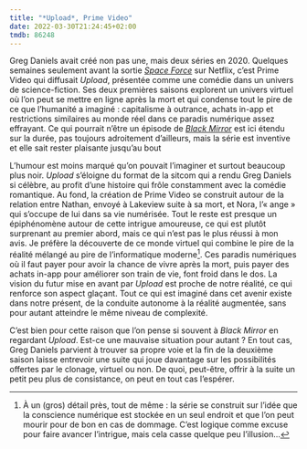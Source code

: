 ```yaml
---
title: "*Upload*, Prime Video"
date: 2022-03-30T21:24:45+02:00
tmdb: 86248 
---
```


Greg Daniels avait créé non pas une, mais deux séries en 2020. Quelques semaines seulement avant la sortie [*Space Force*](https://nicolasfurno.fr/serie/space-force-netflix/) sur Netflix, c’est Prime Video qui diffusait *Upload*, présentée comme une comédie dans un univers de science-fiction. Ses deux premières saisons explorent un univers virtuel où l’on peut se mettre en ligne après la mort et qui condense tout le pire de ce que l’humanité a imaginé : capitalisme à outrance, achats in-app et restrictions similaires au monde réel dans ce paradis numérique assez effrayant. Ce qui pourrait n’être un épisode de [*Black Mirror*](https://voiretmanger.fr/black-mirror-brooker-channel-4/) est ici étendu sur la durée, pas toujours adroitement d’ailleurs, mais la série est inventive et elle sait rester plaisante jusqu’au bout

L’humour est moins marqué qu’on pouvait l’imaginer et surtout beaucoup plus noir. *Upload* s’éloigne du format de la sitcom qui a rendu Greg Daniels si célèbre, au profit d’une histoire qui frôle constamment avec la comédie romantique. Au fond, la création de Prime Video se construit autour de la relation entre Nathan, envoyé à Lakeview suite à sa mort, et Nora, l’« ange » qui s’occupe de lui dans sa vie numérisée. Tout le reste est presque un épiphénomène autour de cette intrigue amoureuse, ce qui est plutôt surprenant au premier abord, mais ce qui n’est pas le plus réussi à mon avis. Je préfère la découverte de ce monde virtuel qui combine le pire de la réalité mélangé au pire de l’informatique moderne[^1]. Ces paradis numériques où il faut payer pour avoir la chance de vivre après la mort, puis payer des achats in-app pour améliorer son train de vie, font froid dans le dos. La vision du futur mise en avant par *Upload* est proche de notre réalité, ce qui renforce son aspect glaçant. Tout ce qui est imaginé dans cet avenir existe dans notre présent, de la conduite autonome à la réalité augmentée, sans pour autant atteindre le même niveau de complexité.

C’est bien pour cette raison que l’on pense si souvent à *Black Mirror* en regardant *Upload*. Est-ce une mauvaise situation pour autant ? En tout cas, Greg Daniels parvient à trouver sa propre voie et la fin de la deuxième saison laisse entrevoir une suite qui joue davantage sur les possibilités offertes par le clonage, virtuel ou non. De quoi, peut-être, offrir à la suite un petit peu plus de consistance, on peut en tout cas l’espérer. 

[^1]: À un (gros) détail près, tout de même : la série se construit sur l’idée que la conscience numérique est stockée en un seul endroit et que l’on peut mourir pour de bon en cas de dommage. C’est logique comme excuse pour faire avancer l’intrigue, mais cela casse quelque peu l’illusion…
